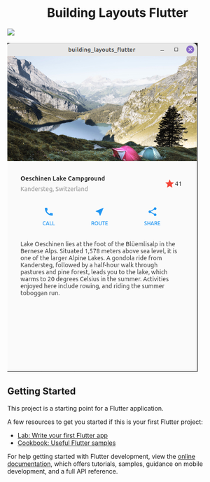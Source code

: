 <h1 align="center">Building Layouts Flutter</h1>

<img src="https://img.shields.io/static/v1?label=BuildingLayoutsFlutter&message=Greg%C3%B3rioNeto&color=7159c1&style=for-the-badge&logo=ghost">

![BuildingLayoutsFlutter](https://github.com/igregorioneto/building_layouts_flutter/blob/main/assets/tela.png)

## Getting Started

This project is a starting point for a Flutter application.

A few resources to get you started if this is your first Flutter project:

- [Lab: Write your first Flutter app](https://docs.flutter.dev/get-started/codelab)
- [Cookbook: Useful Flutter samples](https://docs.flutter.dev/cookbook)

For help getting started with Flutter development, view the
[online documentation](https://docs.flutter.dev/), which offers tutorials,
samples, guidance on mobile development, and a full API reference.
